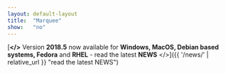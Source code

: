 ```yaml
---
layout:	default-layout
title:	"Marquee"
show:	"no"
---
```


[**</>** Version **2018.5** now available for **Windows, MacOS, Debian based systems, Fedora** and **RHEL** - read the latest **NEWS** </>]({{ '/news/' | relative_url }} "read the latest NEWS")